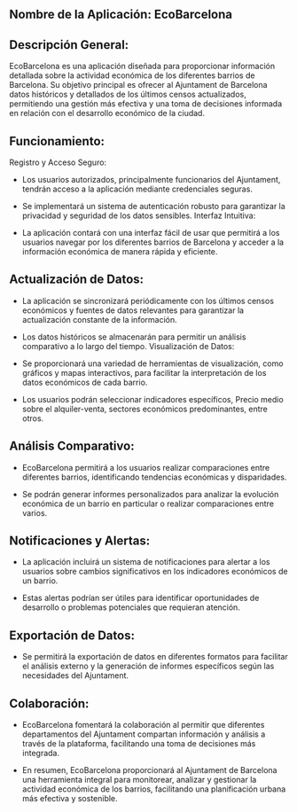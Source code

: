 ## Nombre de la Aplicación: EcoBarcelona

## Descripción General:
EcoBarcelona es una aplicación diseñada para proporcionar información detallada sobre
la actividad económica de los diferentes barrios de Barcelona. Su objetivo principal es
ofrecer al Ajuntament de Barcelona datos históricos y detallados de los últimos censos actualizados, 
permitiendo una gestión más efectiva y una toma de decisiones informada en relación con el 
desarrollo económico de la ciudad.

## Funcionamiento:

Registro y Acceso Seguro:

* Los usuarios autorizados, principalmente funcionarios del Ajuntament, tendrán acceso a la aplicación mediante 
credenciales seguras.

* Se implementará un sistema de autenticación robusto para garantizar la privacidad y seguridad de los datos sensibles.
Interfaz Intuitiva:

* La aplicación contará con una interfaz fácil de usar que permitirá a los usuarios navegar por los diferentes barrios 
de Barcelona y acceder a la información económica de manera rápida y eficiente.

## Actualización de Datos:

* La aplicación se sincronizará periódicamente con los últimos censos económicos y fuentes de datos relevantes
para garantizar la actualización constante de la información.

* Los datos históricos se almacenarán para permitir un análisis comparativo a lo largo del tiempo.
Visualización de Datos:

* Se proporcionará una variedad de herramientas de visualización, como gráficos y mapas interactivos,
para facilitar la interpretación de los datos económicos de cada barrio.

* Los usuarios podrán seleccionar indicadores específicos, Precio medio sobre el alquiler-venta, sectores económicos predominantes, 
entre otros.

## Análisis Comparativo:

* EcoBarcelona permitirá a los usuarios realizar comparaciones entre diferentes barrios, identificando tendencias 
económicas y disparidades.

* Se podrán generar informes personalizados para analizar la evolución económica de un barrio en particular o 
realizar comparaciones entre varios.

## Notificaciones y Alertas:

* La aplicación incluirá un sistema de notificaciones para alertar a los usuarios sobre cambios significativos en
los indicadores económicos de un barrio.

* Estas alertas podrían ser útiles para identificar oportunidades de desarrollo o problemas potenciales que requieran
atención.

## Exportación de Datos:

* Se permitirá la exportación de datos en diferentes formatos para facilitar el análisis externo y la generación
de informes específicos según las necesidades del Ajuntament.

## Colaboración:

* EcoBarcelona fomentará la colaboración al permitir que diferentes departamentos del Ajuntament compartan información
y análisis a través de la plataforma, facilitando una toma de decisiones más integrada.

* En resumen, EcoBarcelona proporcionará al Ajuntament de Barcelona una herramienta integral para monitorear, analizar
y gestionar la actividad económica de los barrios, facilitando una planificación urbana más efectiva y sostenible.